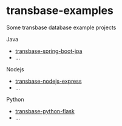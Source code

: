 # transbase-examples

Some transbase database example projects

Java

- [transbase-spring-boot-jpa](transbase-spring-boot-jpa/README.md)
- ...

Nodejs

- [transbase-nodejs-express](transbase-nodejs-express/README.md)
- ...

Python

- [transbase-python-flask](transbase-python-flask/README.md)
- ...

